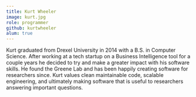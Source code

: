 ```yaml
---
title: Kurt Wheeler
image: kurt.jpg
role: programmer
github: kurtwheeler
alum: true
---
```


Kurt graduated from Drexel University in 2014 with a B.S. in Computer Science.
After working at a tech startup on a Business Intelligence tool for a couple years he decided to try and make a greater impact with his software skills.
He found the Greene Lab and has been happily creating software for researchers since.
Kurt values clean maintainable code, scalable engineering, and ultimately making software that is useful to researchers answering important questions.
